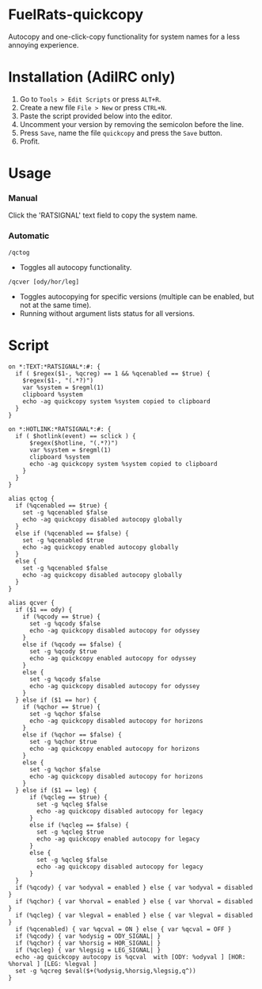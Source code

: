 # FuelRats-quickcopy
Autocopy and one-click-copy functionality for system names for a less annoying experience.

# Installation (AdiIRC only)
1. Go to `Tools > Edit Scripts` or press `ALT+R`.
2. Create a new file `File > New` or press `CTRL+N`.
3. Paste the script provided below into the editor.
4. Uncomment your version by removing the semicolon before the line.
5. Press `Save`, name the file `quickcopy` and press the `Save` button.
6. Profit.

# Usage
### Manual
Click the 'RATSIGNAL' text field to copy the system name.
### Automatic
`/qctog` 
 - Toggles all autocopy functionality.

`/qcver [ody/hor/leg]`
 - Toggles autocopying for specific versions (multiple can be enabled, but not at the same time).
 - Running without argument lists status for all versions.

# Script
```
on *:TEXT:*RATSIGNAL*:#: {
  if ( $regex($1-, %qcreg) == 1 && %qcenabled == $true) {
    $regex($1-, "(.*?)")
    var %system = $regml(1)
    clipboard %system
    echo -ag quickcopy system %system copied to clipboard
  }
}

on *:HOTLINK:*RATSIGNAL*:#: {
  if ( $hotlink(event) == sclick ) {
      $regex($hotline, "(.*?)")
      var %system = $regml(1)
      clipboard %system
      echo -ag quickcopy system %system copied to clipboard
    }
  }
}

alias qctog {
  if (%qcenabled == $true) {
    set -g %qcenabled $false
    echo -ag quickcopy disabled autocopy globally
  }
  else if (%qcenabled == $false) {
    set -g %qcenabled $true
    echo -ag quickcopy enabled autocopy globally
  }
  else {
    set -g %qcenabled $false
    echo -ag quickcopy disabled autocopy globally
  }
}

alias qcver {
  if ($1 == ody) {
    if (%qcody == $true) {
      set -g %qcody $false
      echo -ag quickcopy disabled autocopy for odyssey
    }
    else if (%qcody == $false) {
      set -g %qcody $true
      echo -ag quickcopy enabled autocopy for odyssey
    }
    else {
      set -g %qcody $false
      echo -ag quickcopy disabled autocopy for odyssey
    }
  } else if ($1 == hor) {
    if (%qchor == $true) {
      set -g %qchor $false
      echo -ag quickcopy disabled autocopy for horizons
    }
    else if (%qchor == $false) {
      set -g %qchor $true
      echo -ag quickcopy enabled autocopy for horizons
    }
    else {
      set -g %qchor $false
      echo -ag quickcopy disabled autocopy for horizons
    } 
  } else if ($1 == leg) {
      if (%qcleg == $true) {
        set -g %qcleg $false
        echo -ag quickcopy disabled autocopy for legacy
      }
      else if (%qcleg == $false) {
        set -g %qcleg $true
        echo -ag quickcopy enabled autocopy for legacy
      }
      else {
        set -g %qcleg $false
        echo -ag quickcopy disabled autocopy for legacy
      }
  }
  if (%qcody) { var %odyval = enabled } else { var %odyval = disabled }
  if (%qchor) { var %horval = enabled } else { var %horval = disabled }
  if (%qcleg) { var %legval = enabled } else { var %legval = disabled }
  if (%qcenabled) { var %qcval = ON } else { var %qcval = OFF }
  if (%qcody) { var %odysig = ODY_SIGNAL| }
  if (%qchor) { var %horsig = HOR_SIGNAL| }
  if (%qcleg) { var %legsig = LEG_SIGNAL| }
  echo -ag quickcopy autocopy is %qcval  with [ODY: %odyval ] [HOR: %horval ] [LEG: %legval ]
  set -g %qcreg $eval($+(%odysig,%horsig,%legsig,q^))
}
```

